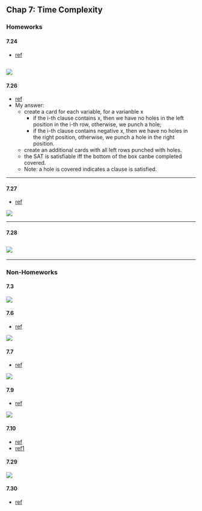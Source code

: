 ## Chap 7: Time Complexity

### Homeworks
#### 7.24
- [ref](http://people.cs.nctu.edu.tw/~sctsai/fc/hw/hw6_sol.pdf)

![](../figs/7-24.PNG)
----

#### 7.26
- [ref](https://github.com/sstephens/sstephens1/blob/master/dev/comp_theory/asst8/asst8c.tex)
- My answer:
  - create a card for each variable, for a varianble x
    - if the i-th clause contains x, then we have no holes in the left position in the i-th row, otherwise, we punch a hole;
    - if the i-th clause contains negative x, then we have no holes in the right position, otherwise, we punch a hole in the right position.
  - create an additional cards with all left rows punched with holes.
  - the SAT is satisfiable iff the bottom of the box canbe completed covered.
  - Note: a hole is covered indicates a clause is satisfied.
  
----

#### 7.27
- [ref](http://cgi.csc.liv.ac.uk/~igor/COMP309/3CP.pdf)

![](../figs/7-27.PNG)

----

#### 7.28
![](../figs/7-28.PNG)
----



---




### Non-Homeworks
#### 7.3
![](../figs/7-3.PNG)

#### 7.6
- [ref](http://cseweb.ucsd.edu/classes/fa01/cse105_B/hw3ans.pdf)

![](../figs/7-6.PNG)

#### 7.7
- [ref](http://cseweb.ucsd.edu/classes/fa01/cse105_B/hw3ans.pdf)

![](../figs/7-7.PNG)

#### 7.9
- [ref](https://web.njit.edu/~marvin/cs341/hw/hwsoln11.pdf)

![](../figs/7-9.PNG)

#### 7.10
- [ref](http://math.stackexchange.com/questions/28194/how-to-show-that-all-dfa-is-in-p)
- [ref1](https://sites.google.com/site/drriggsnewsite/classlist/cot5310summer2010/assg-9)

#### 7.29
![](../figs/7-29.PNG)

#### 7.30
- [ref](http://vorsgald.livejournal.com/39051.html)
